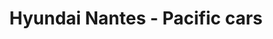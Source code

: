 ---
title: "Hyundai Nantes - Pacific cars"
url: /saint-herblain/hyundai-nantes-pacific-cars/
shop: Autowerkstatt
---